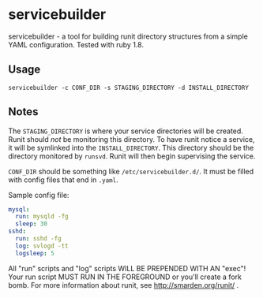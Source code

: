 servicebuilder
==========

servicebuilder - a tool for building runit directory structures from
a simple YAML configuration.  Tested with ruby 1.8.

Usage
-----
```
servicebuilder -c CONF_DIR -s STAGING_DIRECTORY -d INSTALL_DIRECTORY
```

Notes
-----

The `STAGING_DIRECTORY` is where your service directories will be created.  Runit
should *not* be monitoring this directory.  To have runit notice a service, it
will be symlinked into the `INSTALL_DIRECTORY`.  This directory should be the
directory monitored by `runsvd`.  Runit will then begin supervising the service.

`CONF_DIR` should be something like `/etc/servicebuilder.d/`.  It must be
filled with config files that end in `.yaml`.

Sample config file:

```yaml
mysql:
  run: mysqld -fg
  sleep: 30
sshd:
  run: sshd -fg
  log: svlogd -tt
  logsleep: 5
```

All "run" scripts and "log" scripts WILL BE PREPENDED WITH AN "exec"!
Your run script MUST RUN IN THE FOREGROUND or you'll create a fork bomb.
For more information about runit, see http://smarden.org/runit/ .

